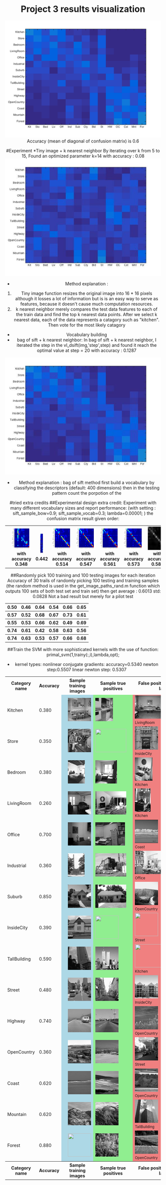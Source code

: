<center>
<h1>Project 3 results visualization</h1>
<img src="confusion_matrix.png">

<br>
Accuracy (mean of diagonal of confusion matrix) is 0.6
<p>


#Experiment 
*Tiny image + k nearest neighbor
By iterating over k from 5 to 15, Found an optimized parameter k=14 with accuracy : 0.08
<img src="cm_tinynn.jpg">

* Method explanation :
1. Tiny image function resizes the original image into 16 * 16 pixels although it losses a lot of information but is is an easy way to serve as features, because it doesn't cause much computation resources.
2. k nearest neighbor merely compares the test data features to each of the train data and find the top k nearest data points. After we select k nearest data, each of the data represents a catagory such as "kitchen". Then vote for the most likely catagory


* Vocabulary building
* bag of sift + k nearest neighbor:
In bag of sift + k nearest neighbor, I iterated the step in the vl_dsift(img,'step',step) and found it reach the optimal value at step = 20
with accuracy : 0.1287
<img src="cm_bownn.jpg">

* Method explanation :
bag of sift method first build a vocabulary by classifying the descriptors (default: 400 dimensions)
then in the testing pattern count the porpotion of the 

#tried extra credits
##Experimental design extra credit:
Experiment with many different vocabulary sizes and report performance:
(with setting :
sift_sample_bow=0.9;
sift_sample_vocab=0.3;
lambda=0.00001;
)
the confusion matrix result given order:
<table border=0 cellpadding=4 cellspacing=1>
<tr>
<th><th colspan=2><img src="extra1\10.jpg" width=100 height=75> with accuracy 0.348</th>
<th><img src="extra1\20.jpg" width=10 height=75> 0.442</th>
<th colspan=2><img src="extra1\50.jpg" width=100 height=75>with accuracy 0.514</th>
<th colspan=2><img src="extra1\100.jpg" width=100 height=75>with accuracy 0.547</th>
<th colspan=2><img src="extra1\200.jpg" width=100 height=75>with accuracy 0.561</th>
<th colspan=2><img src="extra1\400.jpg" width=100 height=75>with accuracy 0.573</th>
<th colspan=2><img src="extra1\1000.jpg" width=100 height=75>with accuracy 0.589</th>
</tr>
</table>
##Randomly pick 100 training and 100 testing images for each iteration 
Accuracy of 30 trails of randomly picking 100 testing and training samples (the random method is used in the  get_image_paths_rand.m function which outputs 100 sets of both test set and train set)

<table border=0 cellpadding=4 cellspacing=1>
<tr>
<th>0.50</th>
<th>0.46</th>
<th colspan=2>0.64</th>
<th colspan=2>0.54</th>
<th colspan=2>0.66</th>
<th colspan=2>0.65</th>
</tr>
<tr>
<th>0.57</th>
<th>0.52</th>
<th colspan=2>0.68</th>
<th colspan=2>0.67</th>
<th colspan=2>0.73</th>
<th colspan=2>0.61</th>
</tr>
<tr>
<th>0.55</th>
<th>0.53</th>
<th colspan=2>0.66</th>
<th colspan=2>0.62</th>
<th colspan=2>0.49</th>
<th colspan=2>0.69</th>
</tr>
<tr>
<th>0.74</th>
<th>0.61</th>
<th colspan=2>0.42</th>
<th colspan=2>0.58</th>
<th colspan=2>0.63</th>
<th colspan=2>0.56</th>
</tr>
<tr>
<th>0.74</th>
<th>0.63</th>
<th colspan=2>0.53</th>
<th colspan=2>0.57</th>
<th colspan=2>0.66</th>
<th colspan=2>0.68</th>
</tr>
then get average : 0.6013
std: 0.0828
Not a bad result but merely for a pilot test
</table>

##Train the SVM with more sophisticated kernels
with the use of function:
primal_svm(1,trainy(:,i),lambda,opt);

* kernel types:
nonlinear conjugate gradients: accuracy=0.5340
newton step:0.5507
linear newton step: 0.5307

<table border=0 cellpadding=4 cellspacing=1>
<tr>
<th>Category name</th>
<th>Accuracy</th>
<th colspan=2>Sample training images</th>
<th colspan=2>Sample true positives</th>
<th colspan=2>False positives with true label</th>
<th colspan=2>False negatives with wrong predicted label</th>
</tr>
<tr>
<td>Kitchen</td>
<td>0.380</td>
<td bgcolor=LightBlue><img src="thumbnails/Kitchen_image_0077.jpg" width=57 height=75></td>
<td bgcolor=LightBlue><img src="thumbnails/Kitchen_image_0082.jpg" width=100 height=75></td>
<td bgcolor=LightGreen><img src="thumbnails/Kitchen_image_0022.jpg" width=57 height=75></td>
<td bgcolor=LightGreen><img src="thumbnails/Kitchen_image_0070.jpg" width=113 height=75></td>
<td bgcolor=LightCoral><img src="thumbnails/LivingRoom_image_0058.jpg" width=101 height=75><br><small>LivingRoom</small></td>
<td bgcolor=LightCoral><img src="thumbnails/Bedroom_image_0024.jpg" width=95 height=75><br><small>Bedroom</small></td>
<td bgcolor=#FFBB55><img src="thumbnails/Kitchen_image_0040.jpg" width=57 height=75><br><small>LivingRoom</small></td>
<td bgcolor=#FFBB55><img src="thumbnails/Kitchen_image_0010.jpg" width=100 height=75><br><small>Bedroom</small></td>
</tr>
<tr>
<td>Store</td>
<td>0.350</td>
<td bgcolor=LightBlue><img src="thumbnails/Store_image_0132.jpg" width=101 height=75></td>
<td bgcolor=LightBlue><img src="thumbnails/Store_image_0243.jpg" width=113 height=75></td>
<td bgcolor=LightGreen><img src="thumbnails/Store_image_0052.jpg" width=100 height=75></td>
<td bgcolor=LightGreen><img src="thumbnails/Store_image_0030.jpg" width=100 height=75></td>
<td bgcolor=LightCoral><img src="thumbnails/InsideCity_image_0008.jpg" width=75 height=75><br><small>InsideCity</small></td>
<td bgcolor=LightCoral><img src="thumbnails/Kitchen_image_0111.jpg" width=100 height=75><br><small>Kitchen</small></td>
<td bgcolor=#FFBB55><img src="thumbnails/Store_image_0135.jpg" width=114 height=75><br><small>Kitchen</small></td>
<td bgcolor=#FFBB55><img src="thumbnails/Store_image_0115.jpg" width=100 height=75><br><small>LivingRoom</small></td>
</tr>
<tr>
<td>Bedroom</td>
<td>0.380</td>
<td bgcolor=LightBlue><img src="thumbnails/Bedroom_image_0181.jpg" width=100 height=75></td>
<td bgcolor=LightBlue><img src="thumbnails/Bedroom_image_0167.jpg" width=55 height=75></td>
<td bgcolor=LightGreen><img src="thumbnails/Bedroom_image_0067.jpg" width=70 height=75></td>
<td bgcolor=LightGreen><img src="thumbnails/Bedroom_image_0035.jpg" width=115 height=75></td>
<td bgcolor=LightCoral><img src="thumbnails/Kitchen_image_0118.jpg" width=57 height=75><br><small>Kitchen</small></td>
<td bgcolor=LightCoral><img src="thumbnails/Kitchen_image_0138.jpg" width=100 height=75><br><small>Kitchen</small></td>
<td bgcolor=#FFBB55><img src="thumbnails/Bedroom_image_0053.jpg" width=110 height=75><br><small>LivingRoom</small></td>
<td bgcolor=#FFBB55><img src="thumbnails/Bedroom_image_0141.jpg" width=101 height=75><br><small>Office</small></td>
</tr>
<tr>
<td>LivingRoom</td>
<td>0.260</td>
<td bgcolor=LightBlue><img src="thumbnails/LivingRoom_image_0267.jpg" width=100 height=75></td>
<td bgcolor=LightBlue><img src="thumbnails/LivingRoom_image_0139.jpg" width=94 height=75></td>
<td bgcolor=LightGreen><img src="thumbnails/LivingRoom_image_0013.jpg" width=100 height=75></td>
<td bgcolor=LightGreen><img src="thumbnails/LivingRoom_image_0045.jpg" width=115 height=75></td>
<td bgcolor=LightCoral><img src="thumbnails/Kitchen_image_0141.jpg" width=51 height=75><br><small>Kitchen</small></td>
<td bgcolor=LightCoral><img src="thumbnails/Store_image_0118.jpg" width=77 height=75><br><small>Store</small></td>
<td bgcolor=#FFBB55><img src="thumbnails/LivingRoom_image_0043.jpg" width=100 height=75><br><small>Street</small></td>
<td bgcolor=#FFBB55><img src="thumbnails/LivingRoom_image_0101.jpg" width=101 height=75><br><small>Store</small></td>
</tr>
<tr>
<td>Office</td>
<td>0.700</td>
<td bgcolor=LightBlue><img src="thumbnails/Office_image_0051.jpg" width=110 height=75></td>
<td bgcolor=LightBlue><img src="thumbnails/Office_image_0149.jpg" width=108 height=75></td>
<td bgcolor=LightGreen><img src="thumbnails/Office_image_0138.jpg" width=96 height=75></td>
<td bgcolor=LightGreen><img src="thumbnails/Office_image_0135.jpg" width=108 height=75></td>
<td bgcolor=LightCoral><img src="thumbnails/Coast_image_0039.jpg" width=75 height=75><br><small>Coast</small></td>
<td bgcolor=LightCoral><img src="thumbnails/InsideCity_image_0069.jpg" width=75 height=75><br><small>InsideCity</small></td>
<td bgcolor=#FFBB55><img src="thumbnails/Office_image_0048.jpg" width=118 height=75><br><small>Industrial</small></td>
<td bgcolor=#FFBB55><img src="thumbnails/Office_image_0050.jpg" width=97 height=75><br><small>Kitchen</small></td>
</tr>
<tr>
<td>Industrial</td>
<td>0.360</td>
<td bgcolor=LightBlue><img src="thumbnails/Industrial_image_0183.jpg" width=54 height=75></td>
<td bgcolor=LightBlue><img src="thumbnails/Industrial_image_0301.jpg" width=54 height=75></td>
<td bgcolor=LightGreen><img src="thumbnails/Industrial_image_0106.jpg" width=100 height=75></td>
<td bgcolor=LightGreen><img src="thumbnails/Industrial_image_0007.jpg" width=117 height=75></td>
<td bgcolor=LightCoral><img src="thumbnails/Office_image_0048.jpg" width=118 height=75><br><small>Office</small></td>
<td bgcolor=LightCoral><img src="thumbnails/Suburb_image_0120.jpg" width=113 height=75><br><small>Suburb</small></td>
<td bgcolor=#FFBB55><img src="thumbnails/Industrial_image_0140.jpg" width=100 height=75><br><small>InsideCity</small></td>
<td bgcolor=#FFBB55><img src="thumbnails/Industrial_image_0083.jpg" width=106 height=75><br><small>OpenCountry</small></td>
</tr>
<tr>
<td>Suburb</td>
<td>0.850</td>
<td bgcolor=LightBlue><img src="thumbnails/Suburb_image_0145.jpg" width=113 height=75></td>
<td bgcolor=LightBlue><img src="thumbnails/Suburb_image_0150.jpg" width=113 height=75></td>
<td bgcolor=LightGreen><img src="thumbnails/Suburb_image_0033.jpg" width=113 height=75></td>
<td bgcolor=LightGreen><img src="thumbnails/Suburb_image_0028.jpg" width=113 height=75></td>
<td bgcolor=LightCoral><img src="thumbnails/OpenCountry_image_0012.jpg" width=75 height=75><br><small>OpenCountry</small></td>
<td bgcolor=LightCoral><img src="thumbnails/Industrial_image_0026.jpg" width=97 height=75><br><small>Industrial</small></td>
<td bgcolor=#FFBB55><img src="thumbnails/Suburb_image_0003.jpg" width=113 height=75><br><small>LivingRoom</small></td>
<td bgcolor=#FFBB55><img src="thumbnails/Suburb_image_0139.jpg" width=113 height=75><br><small>Industrial</small></td>
</tr>
<tr>
<td>InsideCity</td>
<td>0.390</td>
<td bgcolor=LightBlue><img src="thumbnails/InsideCity_image_0112.jpg" width=75 height=75></td>
<td bgcolor=LightBlue><img src="thumbnails/InsideCity_image_0234.jpg" width=75 height=75></td>
<td bgcolor=LightGreen><img src="thumbnails/InsideCity_image_0100.jpg" width=75 height=75></td>
<td bgcolor=LightGreen><img src="thumbnails/InsideCity_image_0117.jpg" width=75 height=75></td>
<td bgcolor=LightCoral><img src="thumbnails/Street_image_0026.jpg" width=75 height=75><br><small>Street</small></td>
<td bgcolor=LightCoral><img src="thumbnails/TallBuilding_image_0027.jpg" width=75 height=75><br><small>TallBuilding</small></td>
<td bgcolor=#FFBB55><img src="thumbnails/InsideCity_image_0059.jpg" width=75 height=75><br><small>Store</small></td>
<td bgcolor=#FFBB55><img src="thumbnails/InsideCity_image_0134.jpg" width=75 height=75><br><small>Coast</small></td>
</tr>
<tr>
<td>TallBuilding</td>
<td>0.590</td>
<td bgcolor=LightBlue><img src="thumbnails/TallBuilding_image_0293.jpg" width=75 height=75></td>
<td bgcolor=LightBlue><img src="thumbnails/TallBuilding_image_0089.jpg" width=75 height=75></td>
<td bgcolor=LightGreen><img src="thumbnails/TallBuilding_image_0098.jpg" width=75 height=75></td>
<td bgcolor=LightGreen><img src="thumbnails/TallBuilding_image_0104.jpg" width=75 height=75></td>
<td bgcolor=LightCoral><img src="thumbnails/Kitchen_image_0071.jpg" width=100 height=75><br><small>Kitchen</small></td>
<td bgcolor=LightCoral><img src="thumbnails/OpenCountry_image_0002.jpg" width=75 height=75><br><small>OpenCountry</small></td>
<td bgcolor=#FFBB55><img src="thumbnails/TallBuilding_image_0092.jpg" width=75 height=75><br><small>Office</small></td>
<td bgcolor=#FFBB55><img src="thumbnails/TallBuilding_image_0024.jpg" width=75 height=75><br><small>Kitchen</small></td>
</tr>
<tr>
<td>Street</td>
<td>0.480</td>
<td bgcolor=LightBlue><img src="thumbnails/Street_image_0212.jpg" width=75 height=75></td>
<td bgcolor=LightBlue><img src="thumbnails/Street_image_0019.jpg" width=75 height=75></td>
<td bgcolor=LightGreen><img src="thumbnails/Street_image_0111.jpg" width=75 height=75></td>
<td bgcolor=LightGreen><img src="thumbnails/Street_image_0006.jpg" width=75 height=75></td>
<td bgcolor=LightCoral><img src="thumbnails/InsideCity_image_0126.jpg" width=75 height=75><br><small>InsideCity</small></td>
<td bgcolor=LightCoral><img src="thumbnails/Store_image_0106.jpg" width=85 height=75><br><small>Store</small></td>
<td bgcolor=#FFBB55><img src="thumbnails/Street_image_0090.jpg" width=75 height=75><br><small>OpenCountry</small></td>
<td bgcolor=#FFBB55><img src="thumbnails/Street_image_0109.jpg" width=75 height=75><br><small>Store</small></td>
</tr>
<tr>
<td>Highway</td>
<td>0.740</td>
<td bgcolor=LightBlue><img src="thumbnails/Highway_image_0059.jpg" width=75 height=75></td>
<td bgcolor=LightBlue><img src="thumbnails/Highway_image_0202.jpg" width=75 height=75></td>
<td bgcolor=LightGreen><img src="thumbnails/Highway_image_0116.jpg" width=75 height=75></td>
<td bgcolor=LightGreen><img src="thumbnails/Highway_image_0124.jpg" width=75 height=75></td>
<td bgcolor=LightCoral><img src="thumbnails/OpenCountry_image_0046.jpg" width=75 height=75><br><small>OpenCountry</small></td>
<td bgcolor=LightCoral><img src="thumbnails/Street_image_0049.jpg" width=75 height=75><br><small>Street</small></td>
<td bgcolor=#FFBB55><img src="thumbnails/Highway_image_0031.jpg" width=75 height=75><br><small>OpenCountry</small></td>
<td bgcolor=#FFBB55><img src="thumbnails/Highway_image_0026.jpg" width=75 height=75><br><small>Mountain</small></td>
</tr>
<tr>
<td>OpenCountry</td>
<td>0.360</td>
<td bgcolor=LightBlue><img src="thumbnails/OpenCountry_image_0129.jpg" width=75 height=75></td>
<td bgcolor=LightBlue><img src="thumbnails/OpenCountry_image_0390.jpg" width=75 height=75></td>
<td bgcolor=LightGreen><img src="thumbnails/OpenCountry_image_0077.jpg" width=75 height=75></td>
<td bgcolor=LightGreen><img src="thumbnails/OpenCountry_image_0016.jpg" width=75 height=75></td>
<td bgcolor=LightCoral><img src="thumbnails/Street_image_0143.jpg" width=75 height=75><br><small>Street</small></td>
<td bgcolor=LightCoral><img src="thumbnails/Coast_image_0122.jpg" width=75 height=75><br><small>Coast</small></td>
<td bgcolor=#FFBB55><img src="thumbnails/OpenCountry_image_0021.jpg" width=75 height=75><br><small>Mountain</small></td>
<td bgcolor=#FFBB55><img src="thumbnails/OpenCountry_image_0061.jpg" width=75 height=75><br><small>Mountain</small></td>
</tr>
<tr>
<td>Coast</td>
<td>0.620</td>
<td bgcolor=LightBlue><img src="thumbnails/Coast_image_0267.jpg" width=75 height=75></td>
<td bgcolor=LightBlue><img src="thumbnails/Coast_image_0091.jpg" width=75 height=75></td>
<td bgcolor=LightGreen><img src="thumbnails/Coast_image_0017.jpg" width=75 height=75></td>
<td bgcolor=LightGreen><img src="thumbnails/Coast_image_0094.jpg" width=75 height=75></td>
<td bgcolor=LightCoral><img src="thumbnails/OpenCountry_image_0069.jpg" width=75 height=75><br><small>OpenCountry</small></td>
<td bgcolor=LightCoral><img src="thumbnails/Highway_image_0070.jpg" width=75 height=75><br><small>Highway</small></td>
<td bgcolor=#FFBB55><img src="thumbnails/Coast_image_0112.jpg" width=75 height=75><br><small>OpenCountry</small></td>
<td bgcolor=#FFBB55><img src="thumbnails/Coast_image_0004.jpg" width=75 height=75><br><small>Industrial</small></td>
</tr>
<tr>
<td>Mountain</td>
<td>0.620</td>
<td bgcolor=LightBlue><img src="thumbnails/Mountain_image_0054.jpg" width=75 height=75></td>
<td bgcolor=LightBlue><img src="thumbnails/Mountain_image_0271.jpg" width=75 height=75></td>
<td bgcolor=LightGreen><img src="thumbnails/Mountain_image_0072.jpg" width=75 height=75></td>
<td bgcolor=LightGreen><img src="thumbnails/Mountain_image_0095.jpg" width=75 height=75></td>
<td bgcolor=LightCoral><img src="thumbnails/TallBuilding_image_0099.jpg" width=75 height=75><br><small>TallBuilding</small></td>
<td bgcolor=LightCoral><img src="thumbnails/OpenCountry_image_0076.jpg" width=75 height=75><br><small>OpenCountry</small></td>
<td bgcolor=#FFBB55><img src="thumbnails/Mountain_image_0103.jpg" width=75 height=75><br><small>OpenCountry</small></td>
<td bgcolor=#FFBB55><img src="thumbnails/Mountain_image_0005.jpg" width=75 height=75><br><small>Office</small></td>
</tr>
<tr>
<td>Forest</td>
<td>0.880</td>
<td bgcolor=LightBlue><img src="thumbnails/Forest_image_0287.jpg" width=75 height=75></td>
<td bgcolor=LightBlue><img src="thumbnails/Forest_image_0193.jpg" width=75 height=75></td>
<td bgcolor=LightGreen><img src="thumbnails/Forest_image_0142.jpg" width=75 height=75></td>
<td bgcolor=LightGreen><img src="thumbnails/Forest_image_0098.jpg" width=75 height=75></td>
<td bgcolor=LightCoral><img src="thumbnails/OpenCountry_image_0065.jpg" width=75 height=75><br><small>OpenCountry</small></td>
<td bgcolor=LightCoral><img src="thumbnails/OpenCountry_image_0041.jpg" width=75 height=75><br><small>OpenCountry</small></td>
<td bgcolor=#FFBB55><img src="thumbnails/Forest_image_0093.jpg" width=75 height=75><br><small>OpenCountry</small></td>
<td bgcolor=#FFBB55><img src="thumbnails/Forest_image_0109.jpg" width=75 height=75><br><small>Mountain</small></td>
</tr>
<tr>
<th>Category name</th>
<th>Accuracy</th>
<th colspan=2>Sample training images</th>
<th colspan=2>Sample true positives</th>
<th colspan=2>False positives with true label</th>
<th colspan=2>False negatives with wrong predicted label</th>
</tr>
</table>
</center>


